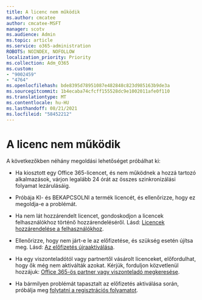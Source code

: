 ```yaml
---
title: A licenc nem működik
ms.author: cmcatee
author: cmcatee-MSFT
manager: scotv
ms.audience: Admin
ms.topic: article
ms.service: o365-administration
ROBOTS: NOINDEX, NOFOLLOW
localization_priority: Priority
ms.collection: Adm_O365
ms.custom:
- "9002459"
- "4764"
ms.openlocfilehash: bde8395d78951087e482848c823d985163b9de3a
ms.sourcegitcommit: 1b4ecaba74cfcff155528dc9e1002011afe0f110
ms.translationtype: MT
ms.contentlocale: hu-HU
ms.lasthandoff: 08/21/2021
ms.locfileid: "58452212"
---
```

# <a name="license-not-working"></a>A licenc nem működik

A következőkben néhány megoldási lehetőséget próbálhat ki:

- Ha kiosztott egy Office 365-licencet, és nem működnek a hozzá tartozó alkalmazások, várjon legalább 24 órát az összes szinkronizálási folyamat lezárulásáig. 

- Próbája KI- és BEKAPCSOLNI a termék licencét, és ellenőrizze, hogy ez megoldja-e a problémát. 

- Ha nem lát hozzárendelt licencet, gondoskodjon a licencek felhasználókhoz történő hozzárendeléséről. Lásd: [Licencek hozzárendelése a felhasználókhoz](https://docs.microsoft.com/microsoft-365/admin/manage/assign-licenses-to-users?view=o365-worldwide).

- Ellenőrizze, hogy nem járt-e le az előfizetése, és szükség esetén újítsa meg. Lásd: [Az előfizetés újraaktiválása](https://docs.microsoft.com/alchemyinsights/reactivate-your-subscription). 

- Ha egy viszonteladótól vagy partnertől vásárolt licenceket, előfordulhat, hogy ők még nem aktiválták azokat. Kérjük, forduljon közvetlenül hozzájuk: [Office 365-ös partner vagy viszonteladó megkeresése](https://docs.microsoft.com//microsoft-365/admin/manage/find-your-partner-or-reseller).

- Ha bármilyen problémát tapasztalt az előfizetés aktiválása során, próbálja meg [folytatni a regisztrációs folyamatot](https://go.microsoft.com/fwlink/?linkid=2126800).
